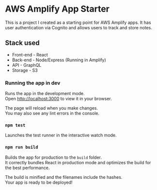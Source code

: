 # AWS Amplify App Starter

This is a project I created as a starting point for AWS Amplify apps. It has user authentication via Cognito and allows users to track and store notes. 

## Stack used
- Front-end - React
- Back-end - Node/Express (Running in Amplify)
- API - GraphQL
- Storage - S3

### Running the app in dev

Runs the app in the development mode.\
Open [http://localhost:3000](http://localhost:3000) to view it in your browser.

The page will reload when you make changes.\
You may also see any lint errors in the console.

### `npm test`

Launches the test runner in the interactive watch mode.

### `npm run build`

Builds the app for production to the `build` folder.\
It correctly bundles React in production mode and optimizes the build for the best performance.

The build is minified and the filenames include the hashes.\
Your app is ready to be deployed!
